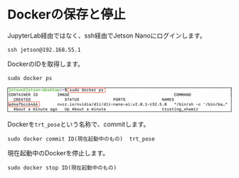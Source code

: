 # Dockerの保存と停止

JupyterLab経由ではなく、ssh経由でJetson Nanoにログインします。

```
ssh jetson@192.168.55.1
```

DockerのIDを取得します。

```
sudo docker ps
```

![](./img/docker01.jpg)


Dockerを`trt_pose`という名称で、commitします。

```
sudo docker commit ID(現在起動中のもの)  trt_pose
```

現在起動中のDockerを停止します。

```
sudo docker stop ID(現在起動中のもの)
```

